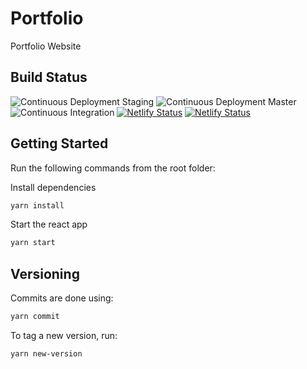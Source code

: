 # Portfolio

Portfolio Website

## Build Status

![Continuous Deployment Staging](https://github.com/ticklepoke/Portfolio/workflows/Continuous%20Deployment%20Staging/badge.svg?branch=staging) ![Continuous Deployment Master](https://github.com/ticklepoke/Portfolio/workflows/Continuous%20Deployment%20Master/badge.svg?branch=master) ![Continuous Integration](https://github.com/ticklepoke/Portfolio/workflows/Continuous%20Integration/badge.svg) [![Netlify Status](https://api.netlify.com/api/v1/badges/ded9c360-5b73-4a21-83bf-0a10522e6fe6/deploy-status)](https://app.netlify.com/sites/loving-panini-b481ae/deploys) [![Netlify Status](https://api.netlify.com/api/v1/badges/7a841099-1c21-449c-9dda-08db711f7a6f/deploy-status)](https://app.netlify.com/sites/friendly-brahmagupta-255485/deploys)

## Getting Started

Run the following commands from the root folder:

Install dependencies

```sh
yarn install
```

Start the react app

```sh
yarn start
```

## Versioning

Commits are done using:

```sh
yarn commit
```

To tag a new version, run:

```sh
yarn new-version
```

